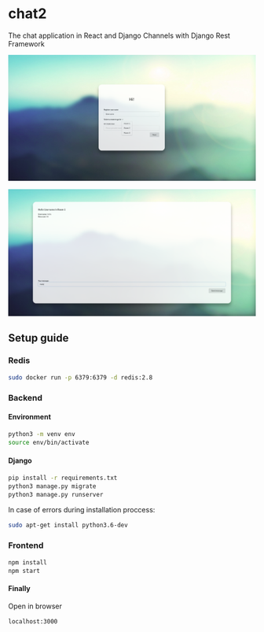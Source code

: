 # chat2
The chat application in React and Django Channels with Django Rest Framework

![Screenshot](images/home.png)

![Screenshot](images/chat.png)

## Setup guide

### Redis
```bash
sudo docker run -p 6379:6379 -d redis:2.8
```

### Backend

#### Environment
```bash
python3 -m venv env
source env/bin/activate
```

#### Django
```bash
pip install -r requirements.txt
python3 manage.py migrate
python3 manage.py runserver
```

In case of errors during installation proccess:
```bash
sudo apt-get install python3.6-dev
```

### Frontend
```bash
npm install
npm start
```

#### Finally
Open in browser
```bash
localhost:3000
```